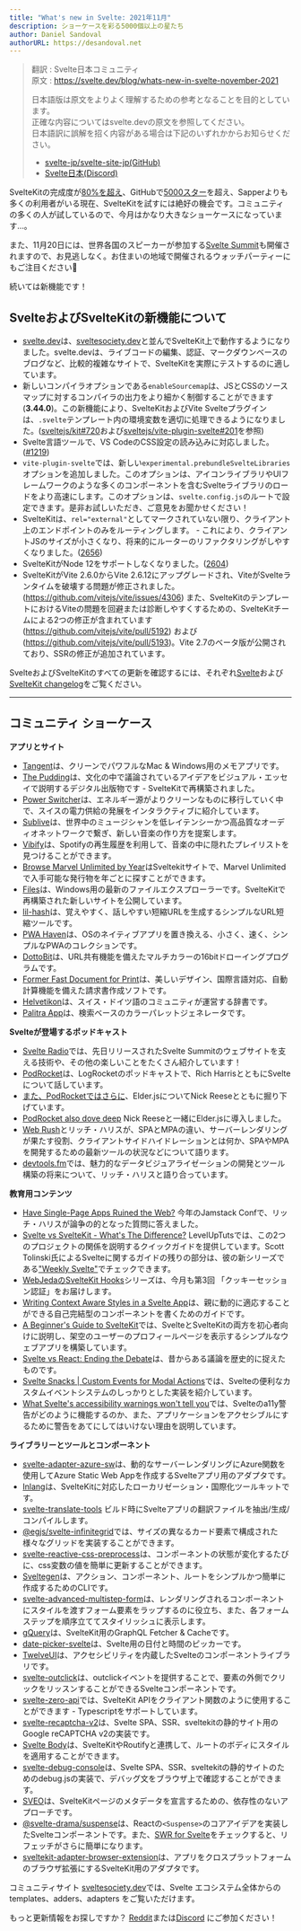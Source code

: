 ```yaml
---
title: "What's new in Svelte: 2021年11月"
description: ショーケースを彩る5000個以上の星たち
author: Daniel Sandoval
authorURL: https://desandoval.net
---
```

> 翻訳 : Svelte日本コミュニティ  
> 原文 : https://svelte.dev/blog/whats-new-in-svelte-november-2021
> 
> 日本語版は原文をよりよく理解するための参考となることを目的としています。  
> 正確な内容についてはsvelte.devの原文を参照してください。  
> 日本語訳に誤解を招く内容がある場合は下記のいずれかからお知らせください。
> - [svelte-jp/svelte-site-jp(GitHub)](https://github.com/svelte-jp/svelte-site-jp)
> - [Svelte日本(Discord)](https://discord.com/invite/YTXq3ZtBbx)

SvelteKitの完成度が[80%を超え](https://github.com/sveltejs/kit/milestone/2)、GitHubで[5000スター](https://github.com/sveltejs/kit)を超え、Sapperよりも多くの利用者がいる現在、SvelteKitを試すには絶好の機会です。コミュニティの多くの人が試しているので、今月はかなり大きなショーケースになっています...。

また、11月20日には、世界各国のスピーカーが参加する[Svelte Summit](https://sveltesummit.com)も開催されますので、お見逃しなく。お住まいの地域で開催されるウォッチパーティーにもご注目ください👀

続いては新機能です！

## SvelteおよびSvelteKitの新機能について
- [svelte.dev](https://svelte.dev/)は、[sveltesociety.dev](https://sveltesociety.dev)と並んでSvelteKit上で動作するようになりました。svelte.devは、ライブコードの編集、認証、マークダウンベースのブログなど、比較的複雑なサイトで、SvelteKitを実際にテストするのに適しています。
- 新しいコンパイラオプションである`enableSourcemap`は、JSとCSSのソースマップに対するコンパイラの出力をより細かく制御することができます(**3.44.0**)。この新機能により、SvelteKitおよびVite Svelteプラグインは、`.svelte`テンプレート内の環境変数を適切に処理できるようになりました。([sveltejs/kit#720](https://github.com/sveltejs/kit/issues/720)および[sveltejs/vite-plugin-svelte#201](https://github.com/sveltejs/vite-plugin-svelte/pull/201)を参照)
- Svelte言語ツールで、VS CodeのCSS設定の読み込みに対応しました。([#1219](https://github.com/sveltejs/language-tools/issues/1219))
- `vite-plugin-svelte`では、新しい`experimental.prebundleSvelteLibraries`オプションを追加しました。このオプションは、アイコンライブラリやUIフレームワークのような多くのコンポーネントを含むSvelteライブラリのロードをより高速にします。このオプションは、`svelte.config.js`のルートで設定できます。是非お試しいただき、ご意見をお聞かせください！
- SvelteKitは、`rel="external"`としてマークされていない限り、クライアント上のエンドポイントのみをルーティングします。 - これにより、クライアントJSのサイズが小さくなり、将来的にルーターのリファクタリングがしやすくなりました。([2656](https://github.com/sveltejs/kit/pull/2656))
- SvelteKitがNode 12をサポートしなくなりました。([2604](https://github.com/sveltejs/kit/pull/2604))
- SvelteKitがVite 2.6.0からVite 2.6.12にアップグレードされ、ViteがSvelteランタイムを破壊する問題が修正されました。(https://github.com/vitejs/vite/issues/4306) また、SvelteKitのテンプレートにおけるViteの問題を回避または診断しやすくするための、SvelteKitチームによる2つの修正が含まれています(https://github.com/vitejs/vite/pull/5192) および (https://github.com/vitejs/vite/pull/5193)。Vite 2.7のベータ版が公開されており、SSRの修正が追加されています。


SvelteおよびSvelteKitのすべての更新を確認するには、それぞれ[Svelte](https://github.com/sveltejs/svelte/blob/master/CHANGELOG.md)および[SvelteKit changelog](https://github.com/sveltejs/kit/blob/master/packages/kit/CHANGELOG.md)をご覧ください。

---

## コミュニティ ショーケース

**アプリとサイト**
- [Tangent](http://tangentnotes.com/)は、クリーンでパワフルなMac & Windows用のメモアプリです。
- [The Pudding](https://pudding.cool/)は、文化の中で議論されているアイデアをビジュアル・エッセイで説明するデジタル出版物です - SvelteKitで再構築されました。
- [Power Switcher](https://powerswitcher.axpo.com/)は、エネルギー源がよりクリーンなものに移行していく中で、スイスの電力供給の発展をインタラクティブに紹介しています。
- [Sublive](https://sub.live/)は、世界中のミュージシャンを低レイテンシーかつ高品質なオーディオネットワークで繋ぎ、新しい音楽の作り方を提案します。
- [Vibify](https://www.vibify.me/)は、Spotifyの再生履歴を利用して、音楽の中に隠れたプレイリストを見つけることができます。
- [Browse Marvel Unlimited by Year](https://marvel.geoffrich.net/)はSveltekitサイトで、Marvel Unlimitedで入手可能な発行物を年ごとに探すことができます。
- [Files](https://files.community/)は、Windows用の最新のファイルエクスプローラーです。SvelteKitで再構築された新しいサイトを公開しています。
- [lil-hash](https://github.com/jackbow/lil-hash)は、覚えやすく、話しやすい短縮URLを生成するシンプルなURL短縮ツールです。
- [PWA Haven](https://github.com/ThaUnknown/pwa-haven)は、OSのネイティブアプリを置き換える、小さく、速く、シンプルなPWAのコレクションです。
- [DottoBit](https://dottobit.com/)は、URL共有機能を備えたマルチカラーの16bitドローイングプログラムです。
- [Former Fast Document for Print](https://github.com/zummon/former)は、美しいデザイン、国際言語対応、自動計算機能を備えた請求書作成ソフトです。
- [Helvetikon](https://github.com/noahsalvi/helvetikon)は、スイス・ドイツ語のコミュニティが運営する辞書です。
- [Palitra App](https://palitra.app/)は、検索ベースのカラーパレットジェネレータです。

**Svelteが登場するポッドキャスト**
- [Svelte Radio](https://www.svelteradio.com/episodes/svelte-summit-is-coming-up-and-svelte-is-growing)では、先日リリースされたSvelte Summitのウェブサイトを支える技術や、その他の楽しいことをたくさん紹介しています！
- [PodRocket](https://podrocket.logrocket.com/rich-harris)は、LogRocketのポッドキャストで、Rich HarrisとともにSvelteについて話しています。
- [また、PodRocketではさらに](https://podrocket.logrocket.com/elderjs)、Elder.jsについてNick Reeseとともに掘り下げています。
- [PodRocket also dove deep](https://podrocket.logrocket.com/elderjs) Nick Reeseと一緒にElder.jsに導入しました。
- [Web Rush](https://webrush.io/episodes/episode-153-single-page-application-vs-multi-page-application-with-rich-harris)とリッチ・ハリスが、SPAとMPAの違い、サーバーレンダリングが果たす役割、クライアントサイドハイドレーションとは何か、SPAやMPAを開発するための最新ツールの状況などについて語ります。
- [devtools.fm](https://devtools.fm/episode/15)では、魅力的なデータビジュアライゼーションの開発とツール構築の将来について、リッチ・ハリスと語り合っています。

**教育用コンテンツ**
- [Have Single-Page Apps Ruined the Web?](https://www.youtube.com/watch?v=860d8usGC0o) 今年のJamstack Confで、リッチ・ハリスが論争の的となった質問に答えました。
- [Svelte vs SvelteKit - What's The Difference?](https://www.youtube.com/watch?v=IKhtnhQKjxQ) LevelUpTutsでは、この2つのプロジェクトの関係を説明するクイックガイドを提供しています。Scott Tolinski氏によるSvelteに関するガイドの残りの部分は、彼の新シリーズである["Weekly Svelte"](https://www.youtube.com/playlist?list=PLLnpHn493BHF-Onm1MQgKC1psvW-rJuYi)でチェックできます。
- [WebJedaのSvelteKit Hooks](https://www.youtube.com/watch?v=RarufLoEL08&list=PLm_Qt4aKpfKgzcTiMT2cgWGBDBIPK06DQ)シリーズは、今月も第3回 「クッキーセッション認証」をお届けします。
- [Writing Context Aware Styles in a Svelte App](https://www.ryanfiller.com/blog/tips/svelte-contex-aware-styles)は、親に動的に適応することができる自己完結型のコンポーネントを書くためのガイドです。
- [A Beginner's Guide to SvelteKit](https://www.sitepoint.com/a-beginners-guide-to-sveltekit/)では、SvelteとSvelteKitの両方を初心者向けに説明し、架空のユーザーのプロフィールページを表示するシンプルなウェブアプリを構築しています。
- [Svelte vs React: Ending the Debate](https://massivepixel.io/blog/svelte-vs-react/)は、昔からある議論を歴史的に捉えたものです。
- [Svelte Snacks | Custom Events for Modal Actions](https://jeremydayslice.hashnode.dev/svelte-snacks-or-custom-events-for-modal-actions)では、Svelteの便利なカスタムイベントシステムのしっかりとした実装を紹介しています。
- [What Svelte's accessibility warnings won't tell you](https://geoffrich.net/posts/svelte-a11y-limits/)では、Svelteのa11y警告がどのように機能するのか、また、アプリケーションをアクセシブルにするために警告をあてにしてはいけない理由を説明しています。

**ライブラリーとツールとコンポーネント**
- [svelte-adapter-azure-sw](https://github.com/geoffrich/svelte-adapter-azure-swa)は、動的なサーバーレンダリングにAzure関数を使用してAzure Static Web Appを作成するSvelteアプリ用のアダプタです。
- [Inlang](https://docs.inlang.dev/getting-started/svelte-kit)は、SvelteKitに対応したローカリゼーション・国際化ツールキットです。
- [svelte-translate-tools](https://github.com/noelmugnier/svelte-translate-tools) ビルド時にSvelteアプリの翻訳ファイルを抽出/生成/コンパイルします。
- [@egjs/svelte-infinitegrid](https://github.com/naver/egjs-infinitegrid/tree/master/packages/svelte-infinitegrid)では、サイズの異なるカード要素で構成された様々なグリッドを実装することができます。
- [svelte-reactive-css-preprocess](https://github.com/srmullen/svelte-reactive-css-preprocess)は、コンポーネントの状態が変化するたびに、css変数の値を簡単に更新することができます。
- [Sveltegen](https://github.com/snuffyDev/sveltegen)は、アクション、コンポーネント、ルートをシンプルかつ簡単に作成するためのCLIです。
- [svelte-advanced-multistep-form](https://www.npmjs.com/package/svelte-advanced-multistep-form)は、レンダリングされるコンポーネントにスタイルを渡すフォーム要素をラップするのに役立ち、また、各フォームステップを順序立ててスタイリッシュに表示します。
- [gQuery](https://github.com/leveluptuts/gQuery)は、SvelteKit用のGraphQL Fetcher & Cacheです。
- [date-picker-svelte](https://github.com/probablykasper/date-picker-svelte)は、Svelte用の日付と時間のピッカーです。
- [TwelveUI](https://twelveui.readme.io/reference/what-is-twelveui)は、アクセシビリティを内蔵したSvelteのコンポーネントライブラリです。
- [svelte-outclick](https://github.com/babakfp/svelte-outclick/)は、outclickイベントを提供することで、要素の外側でクリックをリッスンすることができるSvelteコンポーネントです。
- [svelte-zero-api](https://github.com/ymzuiku/svelte-zero-api)では、SvelteKit APIをクライアント関数のように使用することができます - Typescriptをサポートしています。
- [svelte-recaptcha-v2](https://github.com/basaran/svelte-recaptcha-v2)は、Svelte SPA、SSR、sveltekitの静的サイト用のGoogle reCAPTCHA v2の実装です。
- [Svelte Body](https://github.com/ghostdevv/svelte-body)は、SvelteKitやRoutifyと連携して、ルートのボディにスタイルを適用することができます。
- [svelte-debug-console](https://github.com/basaran/svelte-debug-console)は、Svelte SPA、SSR、sveltekitの静的サイトのためのdebug.jsの実装で、デバッグ文をブラウザ上で確認することができます。
- [SVEO](https://github.com/didier/sveo)は、SvelteKitページのメタデータを宣言するための、依存性のないアプローチです。
- [@svelte-drama/suspense](https://www.npmjs.com/package/@svelte-drama/suspense)は、Reactの`<Suspense>`のコアアイデアを実装したSvelteコンポーネントです。また、[SWR for Svelte](https://www.npmjs.com/package/@svelte-drama/swr)をチェックすると、リフェッチがさらに簡単になります。
- [sveltekit-adapter-browser-extension](https://github.com/antony/sveltekit-adapter-browser-extension)は、アプリをクロスプラットフォームのブラウザ拡張にするSvelteKit用のアダプタです。

コミュニティサイト [sveltesociety.dev](https://sveltesociety.dev/templates/)では、Svelte エコシステム全体からの templates、adders、adapters をご覧いただけます。

もっと更新情報をお探しですか？ [Reddit](https://www.reddit.com/r/sveltejs/)または[Discord](https://discord.com/invite/yy75DKs) にご参加ください！
